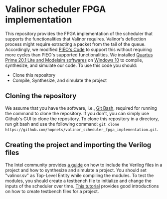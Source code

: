 # Valinor scheduler FPGA implementation

This repository provides the FPGA implementation of the scheduler that supports the functionalities that Valinor requires. Valinor's deflection process might require extracting a packet from the tail of the queue. Accordingly, we modified [PIEO's Code](https://github.com/vishal1303/PIEO-Scheduler) to support this without requiring more cycles than PIEO's supported functionalities. We installed [Quartus Prime 20.1 Lite and Modelsim softwares](https://fpgasoftware.intel.com/) on [Windows 10](https://www.microsoft.com/en-us/software-download/windows10) to compile, synthesize, and simulate our code. To use this code you should:
* Clone this repository
* Compile, Synthesize, and simulate the project

## Cloning the repository 

We assume that you have the software, i.e., [Git Bash](https://git-scm.com/downloads), required for running the command to clone the repository. If you don't, you can simply use Github's GUI to clone the repository. To clone this repository in a directory, run git bash and use the following command: `git clone https://github.com/hopnets/valinor_scheduler_fpga_implementation.git`.

## Creating the project and importing the Verilog files

The Intel community provides [a guide](https://www.intel.com/content/www/us/en/programmable/documentation/aym1499789502823.html) on how to include the Verilog files in a project and how to synthesize and simulate a project. You should set "valinor.sv" as Top-Level Entity while compiling the modules. To test the modules, you should create a testbench file to initialize and change the inputs of the scheduler over time. [This tutorial](https://verilogguide.readthedocs.io/en/latest/verilog/testbench.html) provides good introductions on how to create testbench files for a project.
